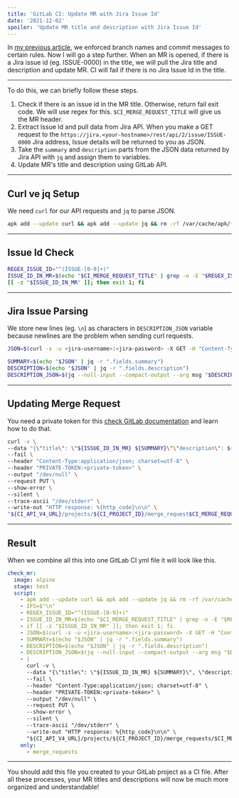 ```yaml
---
title: 'GitLab CI: Update MR with Jira Issue Id'
date: '2021-12-02'
spoiler: 'Update MR title and description with Jira Issue Id'
---
```


In [my previous article](/git-hooks-enforce-commit-message-and-branch-name/), we enforced branch names and commit messages to certain rules. Now I will go a step further. When an MR is opened, if there is a Jira issue id (eg. ISSUE-0000) in the title, we will pull the Jira title and description and update MR. CI will fail if there is no Jira Issue Id in the title.

---

To do this, we can briefly follow these steps.

1. Check if there is an issue id in the MR title. Otherwise, return fail exit code. We will use regex for this. `$CI_MERGE_REQUEST_TITLE` will give us the MR header.
2. Extract Issue Id and pull data from Jira API. When you make a GET request to the `https://jira.<your-hostname>/rest/api/2/issue/ISSUE-0000` Jira address, Issue details will be returned to you as JSON.
3. Take the `summary` and `description` parts from the JSON data returned by Jira API with `jq` and assign them to variables.
4. Update MR's title and description using GitLab API.

---

## Curl ve jq Setup

We need `curl` for our API requests and `jq` to parse JSON.

```bash
apk add --update curl && apk add --update jq && rm -rf /var/cache/apk/*
```

---

## Issue Id Check

```bash
REGEX_ISSUE_ID="^(ISSUE-[0-9]+)"
ISSUE_ID_IN_MR=$(echo "$CI_MERGE_REQUEST_TITLE" | grep -o -E "$REGEX_ISSUE_ID")
[[ -z "$ISSUE_ID_IN_MR" ]]; then exit 1; fi 
```

---

## Jira Issue Parsing

We store new lines (eg. `\n`) as characters in `DESCRIPTION_JSON` variable because newlines are the problem when sending curl requests.

```bash
JSON=$(curl -s -u <jira-username>:<jira-password> -X GET -H "Content-Type:application/json" "https://jira.<your-hostname>/rest/api/2/issue/$ISSUE_ID_IN_MR")

SUMMARY=$(echo "$JSON" | jq -r ".fields.summary")
DESCRIPTION=$(echo "$JSON" | jq -r ".fields.description")
DESCRIPTION_JSON=$(jq --null-input --compact-output --arg msg "$DESCRIPTION" '$msg')
```

---

## Updating Merge Request

You need a private token for this [check GitLab documentation](https://docs.gitlab.com/ee/user/profile/personal_access_tokens.html) and learn how to do that.

```bash
curl -v \
--data "{\"title\": \"${ISSUE_ID_IN_MR} ${SUMMARY}\"\"description\": ${DESCRIPTION_JSON}}" \
--fail \
--header "Content-Type:application/json; charset=utf-8" \
--header "PRIVATE-TOKEN:<private-token>" \
--output "/dev/null" \
--request PUT \
--show-error \
--silent \
--trace-ascii "/dev/stderr" \
--write-out "HTTP response: %{http_code}\n\n" \
"${CI_API_V4_URL}/projects/${CI_PROJECT_ID}/merge_request$CI_MERGE_REQUEST_IID"
```

---

## Result

When we combine all this into one GitLab CI yml file it will look like this.

```yml
check_mr:
  image: alpine
  stage: test
  script:
    - apk add --update curl && apk add --update jq && rm -rf /var/cache/apk/*
    - IFS=$"\n"
    - REGEX_ISSUE_ID="^(ISSUE-[0-9]+)"
    - ISSUE_ID_IN_MR=$(echo "$CI_MERGE_REQUEST_TITLE" | grep -o -E "$REGEX_ISSUE_ID")
    - if [[ -z "$ISSUE_ID_IN_MR" ]]; then exit 1; fi 
    - JSON=$(curl -s -u <jira-username>:<jira-password> -X GET -H "Content-Type:application/json" "https://jira.<your-hostname>/rest/api/2/issue/$ISSUE_ID_IN_MR")
    - SUMMARY=$(echo "$JSON" | jq -r ".fields.summary")
    - DESCRIPTION=$(echo "$JSON" | jq -r ".fields.description")
    - DESCRIPTION_JSON=$(jq --null-input --compact-output --arg msg "$DESCRIPTION" '$msg')
    - |
      curl -v \
      --data "{\"title\": \"${ISSUE_ID_IN_MR} ${SUMMARY}\", \"description\": ${DESCRIPTION_JSON}}" \
      --fail \
      --header "Content-Type:application/json; charset=utf-8" \
      --header "PRIVATE-TOKEN:<private-token>" \
      --output "/dev/null" \
      --request PUT \
      --show-error \
      --silent \
      --trace-ascii "/dev/stderr" \
      --write-out "HTTP response: %{http_code}\n\n" \
      "${CI_API_V4_URL}/projects/${CI_PROJECT_ID}/merge_requests/$CI_MERGE_REQUEST_IID"
    only:
      - merge_requests
```

---

You should add this file you created to your GitLab project as a CI file. After all these processes, your MR titles and descriptions will now be much more organized and understandable!
